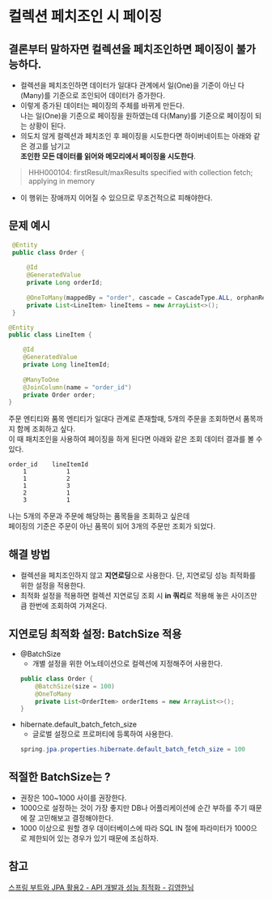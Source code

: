 # 컬렉션 페치조인 시 페이징 

## 결론부터 말하자면 컬렉션을 페치조인하면 페이징이 불가능하다.
- 컬렉션을 페치조인하면 데이터가 일대다 관계에서 일(One)을 기준이 아닌 다(Many)를 기준으로 조인되어 데이터가 증가한다.  
- 이렇게 증가된 데이터는 페이징의 주체를 바뀌게 만든다.  
 나는 일(One)을 기준으로 페이징을 원하였는데 다(Many)를 기준으로 페이징이 되는 상황이 된다.
- 의도치 않게 컬렉션과 페치조인 후 페이징을 시도한다면 하이버네이트는 아래와 같은 경고를 남기고  
**조인한 모든 데이터를 읽어와 메모리에서 페이징을 시도한다**.  
>HHH000104: firstResult/maxResults specified with collection fetch; applying in memory 
- 이 행위는 장애까지 이어질 수 있으므로 무조건적으로 피해야한다.

## 문제 예시 
```java
 @Entity
 public class Order {
 
     @Id
     @GeneratedValue
     private Long orderId;
 
     @OneToMany(mappedBy = "order", cascade = CascadeType.ALL, orphanRemoval = true)
     private List<LineItem> lineItems = new ArrayList<>();
 }

@Entity
public class LineItem {

    @Id
    @GeneratedValue
    private Long lineItemId;
    
    @ManyToOne
    @JoinColumn(name = "order_id")
    private Order order;
}
```

주문 엔티티와 품목 엔티티가 일대다 관계로 존재할때, 5개의 주문을 조회하면서 품목까지 함께 조회하고 싶다.  
이 때 패치조인을 사용하여 페이징을 하게 된다면 아래와 같은 조회 데이터 결과를 볼 수 있다.
```text
order_id    lineItemId
    1           1
    1           2
    1           3
    2           1
    3           1
```

나는 5개의 주문과 주문에 해당하는 품목들을 조회하고 싶은데   
페이징의 기준은 주문이 아닌 품목이 되어 3개의 주문만 조회가 되었다.  
    
## 해결 방법
- 컬렉션을 페치조인하지 않고 **지연로딩**으로 사용한다. 단, 지연로딩 성능 최적화를 위한 설정을 적용한다.
- 최적화 설정을 적용하면 컬렉션 지연로딩 조회 시 **in 쿼리**로 적용해 놓은 사이즈만큼 한번에 조회하여 가져온다.
    
## 지연로딩 최적화 설정: BatchSize 적용
- @BatchSize
    - 개별 설정을 위한 어노테이션으로 컬렉션에 지정해주어 사용한다. 
    ```java
    public class Order {
        @BatchSize(size = 100)
        @OneToMany
        private List<OrderItem> orderItems = new ArrayList<>();
    }
    ```
- hibernate.default_batch_fetch_size
    - 글로벌 설정으로 프로퍼티에 등록하여 사용한다.
    ```java
    spring.jpa.properties.hibernate.default_batch_fetch_size = 100
    ```
    
## 적절한 BatchSize는 ?
- 권장은 100~1000 사이를 권장한다.
- 1000으로 설정하는 것이 가장 좋지만 DB나 어플리케이션에 순간 부하를 주기 때문에 잘 고민해보고 결정해야한다.
- 1000 이상으로 원할 경우 데이터베이스에 따라 SQL IN 절에 파라미터가 1000으로 제한되어 있는 경우가 있기 때문에 조심하자.

## 참고
[스프링 부트와 JPA 활용2 - API 개발과 성능 최적화 - 김영한님](https://www.inflearn.com/course/%EC%8A%A4%ED%94%84%EB%A7%81%EB%B6%80%ED%8A%B8-JPA-API%EA%B0%9C%EB%B0%9C-%EC%84%B1%EB%8A%A5%EC%B5%9C%EC%A0%81%ED%99%94/dashboard)
